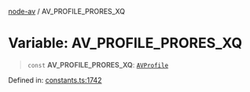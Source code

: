[node-av](../globals.md) / AV\_PROFILE\_PRORES\_XQ

# Variable: AV\_PROFILE\_PRORES\_XQ

> `const` **AV\_PROFILE\_PRORES\_XQ**: [`AVProfile`](../type-aliases/AVProfile.md)

Defined in: [constants.ts:1742](https://github.com/seydx/av/blob/f8631fc881b394300b1479f511d55cf1c370a87f/src/constants/constants.ts#L1742)
